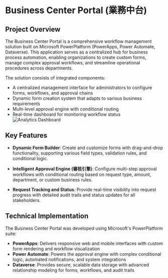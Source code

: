 # Business Center Portal (業務中台)

## Project Overview
The Business Center Portal is a comprehensive workflow management solution built on Microsoft PowerPlatform (PowerApps, Power Automate, Dataverse). This application serves as a centralized hub for business process automation, enabling organizations to create custom forms, manage complex approval workflows, and streamline operational procedures across departments.

The solution consists of integrated components:
- A centralized management interface for administrators to configure forms, workflows, and approval chains
- Dynamic form creation system that adapts to various business requirements
- Multi-level approval engine with conditional routing
- Real-time dashboard for monitoring workflow status
![Analytics Dashboard](images/Business1.png)


## Key Features

- **Dynamic Form Builder**: Create and customize forms with drag-and-drop functionality, supporting various field types, validation rules, and conditional logic.

- **Intelligent Approval Engine (審核引擎)**: Configure multi-step approval workflows with conditional routing based on request type, amount, department, or custom business rules.

- **Request Tracking and Status**: Provide real-time visibility into request progress with detailed audit trails and status updates for all stakeholders.
  



## Technical Implementation
The Business Center Portal was developed using Microsoft's PowerPlatform suite:
- **PowerApps**: Delivers responsive web and mobile interfaces with custom form rendering and workflow visualization
- **Power Automate**: Powers the approval engine with complex conditional logic, automated notifications, and system integrations
- **Dataverse**: Provides secure, scalable data storage with advanced relationship modeling for forms, workflows, and audit trails
